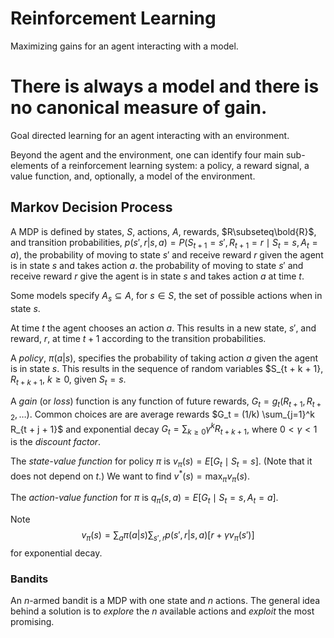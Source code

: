 # Reinforcement Learning

Maximizing gains for an agent interacting with a model.

There is always a model and there is no canonical measure of gain.
=======
Goal directed learning for an agent interacting with an environment.

Beyond the agent and the environment, one can identify four main
sub-elements of a reinforcement learning system: a policy, a reward signal,
a value function, and, optionally, a model of the environment.

## Markov Decision Process

A MDP is defined by states, $S$, actions, $A$, rewards, $R\subseteq\bold{R}$,
and transition probabilities, $p(s',r|s,a)
= P(S_{t+1} = s', R_{t+1} = r\mid S_t = s, A_t = a)$,
the probability of moving to state $s'$ and receive reward $r$ given
the agent is in state $s$ and takes action $a$.
the probability of moving to state $s'$ and receive reward $r$ give
the agent is in state $s$ and takes action $a$ at time $t$.

Some models specify $A_s\subseteq A$, for $s\in S$,
the set of possible actions when in state $s$.

At time $t$ the agent chooses an action $a$. This results in a new
state, $s'$, and reward, $r$, at time $t+1$ according to the transition
probabilities. 

A _policy_, $\pi(a|s)$, specifies the probability of taking action $a$
given the agent is in state $s$. This results in the sequence of random
variables $S_{t + k + 1}, $R_{t + k + 1}$, $k\ge0$, given $S_t = s$.

A _gain_ (or _loss_) function is any function of future rewards, $G_t =
g_t(R_{t+1}, R_{t+2}, \ldots)$. Common choices are are average rewards
$G_t = (1/k) \sum_{j=1}^k R_{t + j + 1}$ and exponential decay $G_t =
\sum_{k\ge0} \gamma^k R_{t + k + 1}$, where $0<\gamma<1$ is the _discount
factor_.

The _state-value function_ for policy $\pi$ is $v_\pi(s) = E[G_t\mid
S_t = s]$.  (Note that it does not depend on $t$.)  We want to
find $v^*(s) = \max_\pi v_\pi(s)$.

The _action-value function_ for $\pi$ is $q_\pi(s,a) = E[G_t\mid S_t = s, A_t = a]$.

Note
$$
v_\pi(s) = \sum_a \pi(a|s) \sum_{s',r} p(s',r|s,a)[r + \gamma v_\pi(s')]
$$
for exponential decay.

### Bandits

An $n$-armed bandit is a MDP with one state and $n$ actions. The general idea behind
a solution is to _explore_ the $n$ available actions and _exploit_ the most promising.

